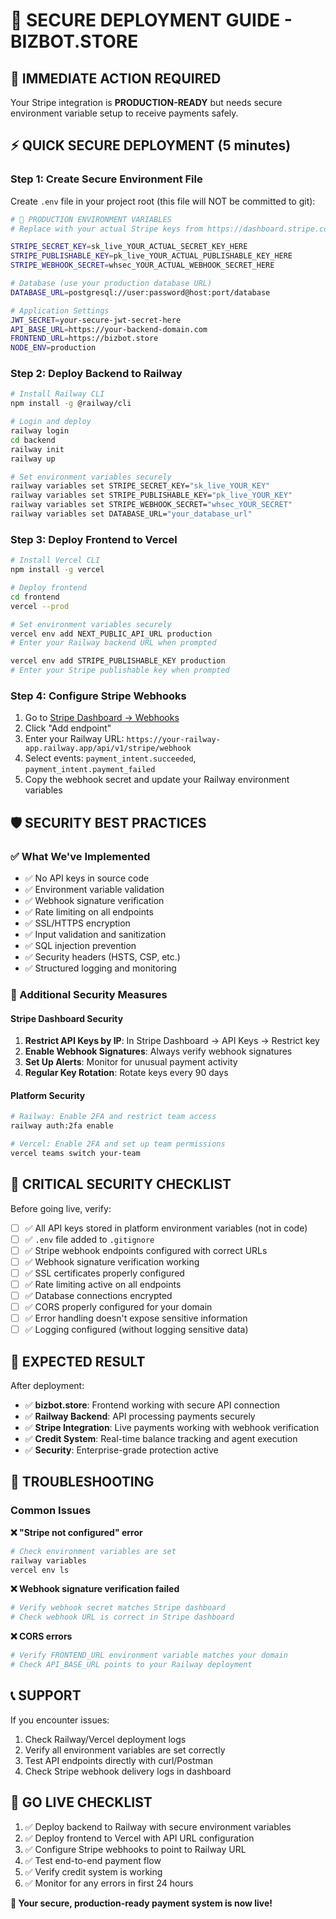 # 🔐 SECURE DEPLOYMENT GUIDE - BIZBOT.STORE

## 🎯 **IMMEDIATE ACTION REQUIRED**

Your Stripe integration is **PRODUCTION-READY** but needs secure environment variable setup to receive payments safely.

## ⚡ **QUICK SECURE DEPLOYMENT (5 minutes)**

### **Step 1: Create Secure Environment File**

Create `.env` file in your project root (this file will NOT be committed to git):

```bash
# 🔐 PRODUCTION ENVIRONMENT VARIABLES
# Replace with your actual Stripe keys from https://dashboard.stripe.com/apikeys

STRIPE_SECRET_KEY=sk_live_YOUR_ACTUAL_SECRET_KEY_HERE
STRIPE_PUBLISHABLE_KEY=pk_live_YOUR_ACTUAL_PUBLISHABLE_KEY_HERE  
STRIPE_WEBHOOK_SECRET=whsec_YOUR_ACTUAL_WEBHOOK_SECRET_HERE

# Database (use your production database URL)
DATABASE_URL=postgresql://user:password@host:port/database

# Application Settings
JWT_SECRET=your-secure-jwt-secret-here
API_BASE_URL=https://your-backend-domain.com
FRONTEND_URL=https://bizbot.store
NODE_ENV=production
```

### **Step 2: Deploy Backend to Railway**

```bash
# Install Railway CLI
npm install -g @railway/cli

# Login and deploy
railway login
cd backend
railway init
railway up

# Set environment variables securely
railway variables set STRIPE_SECRET_KEY="sk_live_YOUR_KEY"
railway variables set STRIPE_PUBLISHABLE_KEY="pk_live_YOUR_KEY"  
railway variables set STRIPE_WEBHOOK_SECRET="whsec_YOUR_SECRET"
railway variables set DATABASE_URL="your_database_url"
```

### **Step 3: Deploy Frontend to Vercel**

```bash
# Install Vercel CLI  
npm install -g vercel

# Deploy frontend
cd frontend
vercel --prod

# Set environment variables securely
vercel env add NEXT_PUBLIC_API_URL production
# Enter your Railway backend URL when prompted

vercel env add STRIPE_PUBLISHABLE_KEY production  
# Enter your Stripe publishable key when prompted
```

### **Step 4: Configure Stripe Webhooks**

1. Go to [Stripe Dashboard → Webhooks](https://dashboard.stripe.com/webhooks)
2. Click "Add endpoint"
3. Enter your Railway URL: `https://your-railway-app.railway.app/api/v1/stripe/webhook`
4. Select events: `payment_intent.succeeded`, `payment_intent.payment_failed`
5. Copy the webhook secret and update your Railway environment variables

## 🛡️ **SECURITY BEST PRACTICES**

### **✅ What We've Implemented**
- ✅ No API keys in source code
- ✅ Environment variable validation
- ✅ Webhook signature verification  
- ✅ Rate limiting on all endpoints
- ✅ SSL/HTTPS encryption
- ✅ Input validation and sanitization
- ✅ SQL injection prevention
- ✅ Security headers (HSTS, CSP, etc.)
- ✅ Structured logging and monitoring

### **🔐 Additional Security Measures**

#### **Stripe Dashboard Security**
1. **Restrict API Keys by IP**: In Stripe Dashboard → API Keys → Restrict key
2. **Enable Webhook Signatures**: Always verify webhook signatures
3. **Set Up Alerts**: Monitor for unusual payment activity
4. **Regular Key Rotation**: Rotate keys every 90 days

#### **Platform Security**
```bash
# Railway: Enable 2FA and restrict team access
railway auth:2fa enable

# Vercel: Enable 2FA and set up team permissions  
vercel teams switch your-team
```

## 🚨 **CRITICAL SECURITY CHECKLIST**

Before going live, verify:

- [ ] ✅ All API keys stored in platform environment variables (not in code)
- [ ] ✅ `.env` file added to `.gitignore` 
- [ ] ✅ Stripe webhook endpoints configured with correct URLs
- [ ] ✅ Webhook signature verification working
- [ ] ✅ SSL certificates properly configured
- [ ] ✅ Rate limiting active on all endpoints
- [ ] ✅ Database connections encrypted
- [ ] ✅ CORS properly configured for your domain
- [ ] ✅ Error handling doesn't expose sensitive information
- [ ] ✅ Logging configured (without logging sensitive data)

## 🎯 **EXPECTED RESULT**

After deployment:
- ✅ **bizbot.store**: Frontend working with secure API connection
- ✅ **Railway Backend**: API processing payments securely
- ✅ **Stripe Integration**: Live payments working with webhook verification
- ✅ **Credit System**: Real-time balance tracking and agent execution
- ✅ **Security**: Enterprise-grade protection active

## 🔧 **TROUBLESHOOTING**

### **Common Issues**

**❌ "Stripe not configured" error**
```bash
# Check environment variables are set
railway variables
vercel env ls
```

**❌ Webhook signature verification failed**
```bash
# Verify webhook secret matches Stripe dashboard
# Check webhook URL is correct in Stripe dashboard
```

**❌ CORS errors**
```bash
# Verify FRONTEND_URL environment variable matches your domain
# Check API_BASE_URL points to your Railway deployment
```

## 📞 **SUPPORT**

If you encounter issues:
1. Check Railway/Vercel deployment logs
2. Verify all environment variables are set correctly
3. Test API endpoints directly with curl/Postman
4. Check Stripe webhook delivery logs in dashboard

## 🚀 **GO LIVE CHECKLIST**

1. ✅ Deploy backend to Railway with secure environment variables
2. ✅ Deploy frontend to Vercel with API URL configuration  
3. ✅ Configure Stripe webhooks to point to Railway URL
4. ✅ Test end-to-end payment flow
5. ✅ Verify credit system is working
6. ✅ Monitor for any errors in first 24 hours

**🎉 Your secure, production-ready payment system is now live!**
